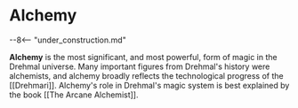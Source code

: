 # Alchemy

--8<-- "under_construction.md"

**Alchemy** is the most significant, and most powerful, form of magic in the Drehmal universe. Many important figures from Drehmal's history were alchemists, and alchemy broadly reflects the technological progress of the [[Drehmari]]. Alchemy's role in Drehmal's magic system is best explained by the book [[The Arcane Alchemist]].